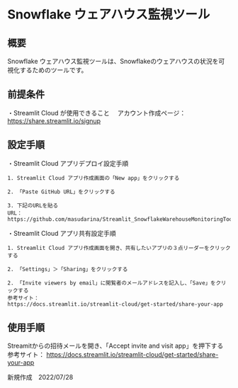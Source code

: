 
# Snowflake ウェアハウス監視ツール

## 概要

Snowflake ウェアハウス監視ツールは、Snowflakeのウェアハウスの状況を可視化するためのツールです。

## 前提条件
・Streamlit Cloud が使用できること 　アカウント作成ページ：https://share.streamlit.io/signup

## 設定手順
・Streamlit Cloud アプリデプロイ設定手順

	1. Streamlit Cloud アプリ作成画面の「New app」をクリックする

	2. 「Paste GitHub URL」をクリックする

	3. 下記のURLを貼る
	URL：
	https://github.com/masudarina/Streamlit_SnowflakeWarehouseMonitoringTool/blob/main/checkSnowflakeMain.py

・Streamlit Cloud アプリ共有設定手順

	1. Streamlit Cloud アプリ作成画面を開き、共有したいアプリの３点リーダーをクリックする

	2. 「Settings」＞「Sharing」をクリックする

	2. 「Invite viewers by email」に閲覧者のメールアドレスを記入し、「Save」をクリックする
	参考サイト：
	https://docs.streamlit.io/streamlit-cloud/get-started/share-your-app

## 使用手順

Streamitからの招待メールを開き、「Accept invite and visit app」を押下する
	参考サイト：
	https://docs.streamlit.io/streamlit-cloud/get-started/share-your-app

新規作成　2022/07/28
